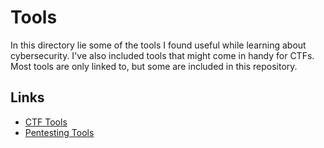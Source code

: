 # Tools

In this directory lie some of the tools I found useful while learning about cybersecurity. I've also included tools that might come in handy for CTFs. Most tools are only linked to, but some are included in this repository.

## Links

- [CTF Tools](https://docs.google.com/spreadsheets/d/1qkgLjJfdmZ1j5A_NAQFQMUEGOITcAA6JKxKJfUqNBvs/edit?usp=sharing)
- [Pentesting Tools](https://docs.google.com/spreadsheets/d/178hHzdSNZqVJpBp7JstWrNAc_QaLMvlAbqxL9IUnhXU/edit?usp=sharing)

